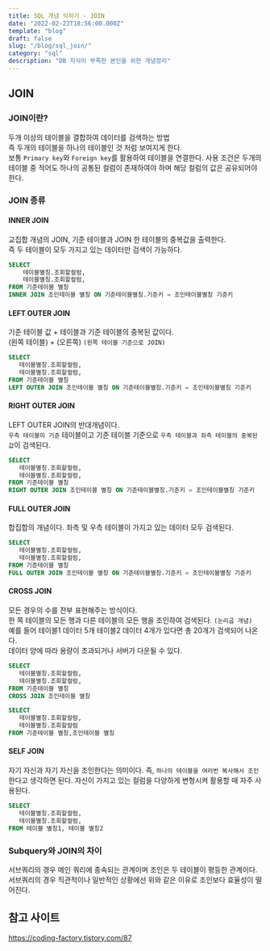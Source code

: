 ```yaml
---
title: SQL 개념 익히기 - JOIN
date: "2022-02-23T18:56:00.000Z"
template: "blog"
draft: false
slug: "/blog/sql_join/"
category: "sql"
description: "DB 지식이 부족한 본인을 위한 개념정리"
---
```



## JOIN
### JOIN이란?
두개 이상의 테이블을 결합하여 데이터를 검색하는 방법   
즉 두개의 테이블을 하나의 테이블인 것 처럼 보여지게 한다.   
보통 `Primary key`와 `Foreign key`를 활용하여 테이블을 연결한다.
사용 조건은 두개의 테이블 중 적어도 하나의 공통된 컬럼이 존재하여야 하며 해당 컬럼의 값은 공유되어야 한다.
### JOIN 종류
#### INNER JOIN
교집합 개념의 JOIN, 기준 테이블과 JOIN 한 테이블의 중복값을 출력한다.   
즉 두 테이블이 모두 가지고 있는 데이터만 검색이 가능하다.
```sql
SELECT 
    테이블별칭.조회할컬럼,
    테이블별칭.조회할컬럼,
FROM 기준테이블 별칭
INNER JOIN 조인테이블 별칭 ON 기준테이블별칭.기준키 = 조인테이블별칭 기준키
```
#### LEFT OUTER JOIN
기준 테이블 값 + 테이블과 기준 테이블의 중복된 값이다.    
(왼쪽 테이블)  + (오른쪽) `(왼쪽 테이블 기준으로 JOIN)`
 ```sql
SELECT 
    테이블별칭.조회할컬럼,
    테이블별칭.조회할컬럼,
FROM 기준테이블 별칭
LEFT OUTER JOIN 조인테이블 별칭 ON 기준테이블별칭.기준키 = 조인테이블별칭 기준키
```
#### RIGHT OUTER JOIN
LEFT OUTER JOIN의 반대개념이다.   
`우측 테이블이 기준` 테이블이고 기준 테이블 기준으로 `우측 테이블과 좌측 테이블의 중복된 값`이 검색된다.
 ```sql
SELECT 
    테이블별칭.조회할컬럼,
    테이블별칭.조회할컬럼,
FROM 기준테이블 별칭
RIGHT OUTER JOIN 조인테이블 별칭 ON 기준테이블별칭.기준키 = 조인테이블별칭 기준키
```
#### FULL OUTER JOIN
합집합의 개념이다. 좌측 및 우측 테이블이 가지고 있는 데이터 모두 검색된다.
 ```sql
SELECT 
    테이블별칭.조회할컬럼,
    테이블별칭.조회할컬럼,
FROM 기준테이블 별칭
FULL OUTER JOIN 조인테이블 별칭 ON 기준테이블별칭.기준키 = 조인테이블별칭 기준키
```
#### CROSS JOIN
모든 경우의 수를 전부 표현해주는 방식이다.   
한 쪽 테이블의 모든 행과 다른 테이블의 모든 행을 조인하여 검색된다. `(논리곱 개념)`   
예를 들어 테이블1 데이터 5개 테이블2 데이터 4개가 있다면 총 20개가 검색되어 나온다.   
데이터 양에 따라 용량이 초과되거나 서버가 다운될 수 있다.
 ```sql
SELECT 
    테이블별칭.조회할컬럼,
    테이블별칭.조회할컬럼,
FROM 기준테이블 별칭
CROSS JOIN 조인테이블 별칭

SELECT
    테이블별칭.조회할칼럼,
    테이블별칭.조회할칼럼
FROM 기준테이블 별칭,조인테이블 별칭
```
#### SELF JOIN
자기 자신과 자기 자신을 조인한다는 의미이다. 즉, `하나의 테이블을 여러번 복사해서 조인`한다고 생각하면 된다. 자신이 가지고 있는 컬럼을 다양하게 변형시켜 활용할 때 자주 사용된다.
 ```sql
SELECT 
    테이블별칭.조회할컬럼,
    테이블별칭.조회할컬럼,
FROM 테이블 별칭1, 테이블 별칭2
```
### Subquery와 JOIN의 차이
서브쿼리의 경우 메인 쿼리에 종속되는 관계이며 조인은 두 테이블이 평등한 관계이다.   
서브쿼리의 경우 직관적이나 일반적인 상황에선 위와 같은 이유로 조인보다 효율성이 떨어진다.

## 참고 사이트
https://coding-factory.tistory.com/87